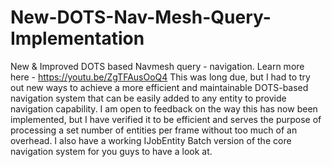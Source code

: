 # New-DOTS-Nav-Mesh-Query-Implementation
New &amp; Improved DOTS based Navmesh query - navigation. Learn more here - https://youtu.be/ZgTFAusOoQ4
This was long due, but I had to try out new ways to achieve a more efficient and maintainable DOTS-based navigation system that can be easily added to any entity to provide navigation capability.
I am open to feedback on the way this has now been implemented, but I have verified it to be efficient and serves the purpose of processing a set number of entities per frame without too much of an overhead.
I also have a working IJobEntity Batch version of the core navigation system for you guys to have a look at.
